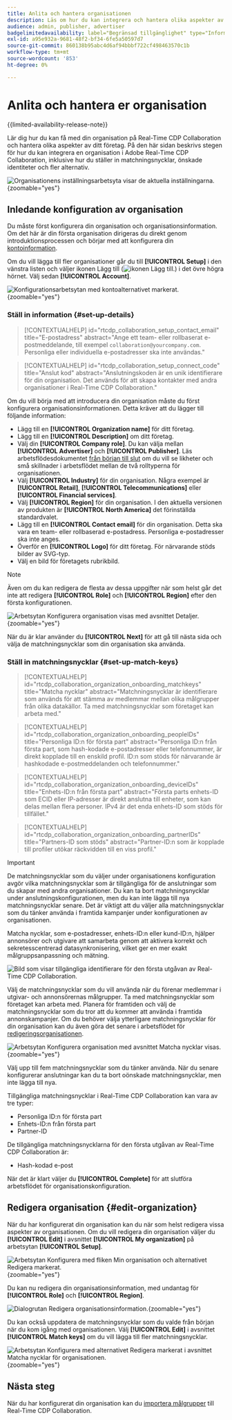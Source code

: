 ```yaml
---
title: Anlita och hantera organisationen
description: Läs om hur du kan integrera och hantera olika aspekter av din organisation i Real-Time CDP Collaboration
audience: admin, publisher, advertiser
badgelimitedavailability: label="Begränsad tillgänglighet" type="Informative" url="https://helpx.adobe.com/se/legal/product-descriptions/real-time-customer-data-platform-collaboration.html newtab=true"
exl-id: a95e932a-9681-48f2-bf34-6fe5a50597d7
source-git-commit: 860138b95abc4d6af94bbbf722cf498463570c1b
workflow-type: tm+mt
source-wordcount: '853'
ht-degree: 0%

---
```


# Anlita och hantera er organisation

{{limited-availability-release-note}}

Lär dig hur du kan få med din organisation på Real-Time CDP Collaboration och hantera olika aspekter av ditt företag. På den här sidan beskrivs stegen för hur du kan integrera en organisation i Adobe Real-Time CDP Collaboration, inklusive hur du ställer in matchningsnycklar, önskade identiteter och fler alternativ.

![Organisationens inställningsarbetsyta visar de aktuella inställningarna.](/help/assets/setup/manage-organization/my-organization.png){zoomable="yes"}

## Inledande konfiguration av organisation

Du måste först konfigurera din organisation och organisationsinformation. Om det här är din första organisation dirigeras du direkt genom introduktionsprocessen och börjar med att konfigurera din [kontoinformation](#set-up-details).

Om du vill lägga till fler organisationer går du till **[!UICONTROL Setup]** i den vänstra listen och väljer ikonen Lägg till (![ikonen Lägg till.](/help/assets/icons/plus.png)) i det övre högra hörnet. Välj sedan **[!UICONTROL Account]**.

![Konfigurationsarbetsytan med kontoalternativet markerat.](/help/assets/setup/manage-organization/add-new-account.png){zoomable="yes"}

### Ställ in information {#set-up-details}

>[!CONTEXTUALHELP]
>id="rtcdp_collaboration_setup_contact_email"
>title="E-postadress"
>abstract="Ange ett team- eller rollbaserat e-postmeddelande, till exempel `collaboration@yourcompany.com`. Personliga eller individuella e-postadresser ska inte användas."

>[!CONTEXTUALHELP]
>id="rtcdp_collaboration_setup_connect_code"
>title="Anslut kod"
>abstract="Anslutningskoden är en unik identifierare för din organisation. Det används för att skapa kontakter med andra organisationer i Real-Time CDP Collaboration."

<!-- Move the above to new section for invite on this page when its created -->

Om du vill börja med att introducera din organisation måste du först konfigurera organisationsinformationen. Detta kräver att du lägger till följande information:

* Lägg till en **[!UICONTROL Organization name]** för ditt företag.
* Lägg till en **[!UICONTROL Description]** om ditt företag.
* Välj din **[!UICONTROL Company role]**. Du kan välja mellan **[!UICONTROL Advertiser]** och **[!UICONTROL Publisher]**. Läs arbetsflödesdokumentet [från början till slut](/help/guide/end-to-end-workflow.md) om du vill se likheter och små skillnader i arbetsflödet mellan de två rolltyperna för organisationen.
* Välj **[!UICONTROL Industry]** för din organisation. Några exempel är **[!UICONTROL Retail]**, **[!UICONTROL Telecommunications]** eller **[!UICONTROL Financial services]**.
* Välj **[!UICONTROL Region]** för din organisation. I den aktuella versionen av produkten är **[!UICONTROL North America]** det förinställda standardvalet.
* Lägg till en **[!UICONTROL Contact email]** för din organisation. Detta ska vara en team- eller rollbaserad e-postadress. Personliga e-postadresser ska inte anges.
* Överför en **[!UICONTROL Logo]** för ditt företag. För närvarande stöds bilder av SVG-typ.
* Välj en bild för företagets rubrikbild.

>[!NOTE]
>
>Även om du kan redigera de flesta av dessa uppgifter när som helst går det inte att redigera **[!UICONTROL Role]** och **[!UICONTROL Region]** efter den första konfigurationen.

![Arbetsytan Konfigurera organisation visas med avsnittet Detaljer.](/help/assets/setup/manage-organization/add-organization-details.png){zoomable="yes"}

När du är klar använder du **[!UICONTROL Next]** för att gå till nästa sida och välja de matchningsnycklar som din organisation ska använda.

### Ställ in matchningsnycklar {#set-up-match-keys}

>[!CONTEXTUALHELP]
>id="rtcdp_collaboration_organization_onboarding_matchkeys"
>title="Matcha nycklar"
>abstract="Matchningsnycklar är identifierare som används för att stämma av medlemmar mellan olika målgrupper från olika datakällor. Ta med matchningsnycklar som företaget kan arbeta med."

>[!CONTEXTUALHELP]
>id="rtcdp_collaboration_organization_onboarding_peopleIDs"
>title="Personliga ID:n för första part"
>abstract="Personliga ID:n från första part, som hash-kodade e-postadresser eller telefonnummer, är direkt kopplade till en enskild profil. ID:n som stöds för närvarande är hashkodade e-postmeddelanden och telefonnummer."

>[!CONTEXTUALHELP]
>id="rtcdp_collaboration_organization_onboarding_deviceIDs"
>title="Enhets-ID:n från första part"
>abstract="Första parts enhets-ID som ECID eller IP-adresser är direkt anslutna till enheter, som kan delas mellan flera personer. IPv4 är det enda enhets-ID som stöds för tillfället."

>[!CONTEXTUALHELP]
>id="rtcdp_collaboration_organization_onboarding_partnerIDs"
>title="Partners-ID som stöds"
>abstract="Partner-ID:n som är kopplade till profiler utökar räckvidden till en viss profil."

>[!IMPORTANT]
>
>De matchningsnycklar som du väljer under organisationens konfiguration avgör vilka matchningsnycklar som är tillgängliga för de anslutningar som du skapar med andra organisationer. Du kan ta bort matchningsnycklar under anslutningskonfigurationen, men du kan inte lägga till nya matchningsnycklar senare. Det är viktigt att du väljer alla matchningsnycklar som du tänker använda i framtida kampanjer under konfigurationen av organisationen.

Matcha nycklar, som e-postadresser, enhets-ID:n eller kund-ID:n, hjälper annonsörer och utgivare att samarbeta genom att aktivera korrekt och sekretesscentrerad datasynkronisering, vilket ger en mer exakt målgruppsanpassning och mätning.

![Bild som visar tillgängliga identifierare för den första utgåvan av Real-Time CDP Collaboration.](/help/assets/setup/manage-organization/available-identifiers.png)

Välj de matchningsnycklar som du vill använda när du förenar medlemmar i utgivar- och annonsörernas målgrupper. Ta med matchningsnycklar som företaget kan arbeta med. Planera för framtiden och välj de matchningsnycklar som du tror att du kommer att använda i framtida annonskampanjer. Om du behöver välja ytterligare matchningsnycklar för din organisation kan du även göra det senare i arbetsflödet för [redigeringsorganisationen](#edit-organization).

![Arbetsytan Konfigurera organisation med avsnittet Matcha nycklar visas.](/help/assets/setup/manage-organization/add-organization-match-keys.png){zoomable="yes"}

Välj upp till fem matchningsnycklar som du tänker använda. När du senare konfigurerar anslutningar kan du ta bort oönskade matchningsnycklar, men inte lägga till nya.

Tillgängliga matchningsnycklar i Real-Time CDP Collaboration kan vara av tre typer:

* Personliga ID:n för första part
* Enhets-ID:n från första part
* Partner-ID

De tillgängliga matchningsnycklarna för den första utgåvan av Real-Time CDP Collaboration är:

* Hash-kodad e-post

När det är klart väljer du **[!UICONTROL Complete]** för att slutföra arbetsflödet för organisationskonfiguration.

## Redigera organisation {#edit-organization}

När du har konfigurerat din organisation kan du när som helst redigera vissa aspekter av organisationen. Om du vill redigera din organisation väljer du **[!UICONTROL Edit]** i avsnittet **[!UICONTROL My organization]** på arbetsytan **[!UICONTROL Setup]**.

![Arbetsytan Konfigurera med fliken Min organisation och alternativet Redigera markerat.](/help/assets/setup/manage-organization/edit-organization.png){zoomable="yes"}

Du kan nu redigera din organisationsinformation, med undantag för **[!UICONTROL Role]** och **[!UICONTROL Region]**.

![Dialogrutan Redigera organisationsinformation.](/help/assets/setup/manage-organization/editable-options.png){zoomable="yes"}

Du kan också uppdatera de matchningsnycklar som du valde från början när du kom igång med organisationen. Välj **[!UICONTROL Edit]** i avsnittet **[!UICONTROL Match keys]** om du vill lägga till fler matchningsnycklar.

![Arbetsytan Konfigurera med alternativet Redigera markerat i avsnittet Matcha nycklar för organisationen.](/help/assets/setup/manage-organization/edit-match-keys.png){zoomable="yes"}

## Nästa steg

När du har konfigurerat din organisation kan du [importera målgrupper](/help/guide/setup/onboard-audiences.md) till Real-Time CDP Collaboration.
